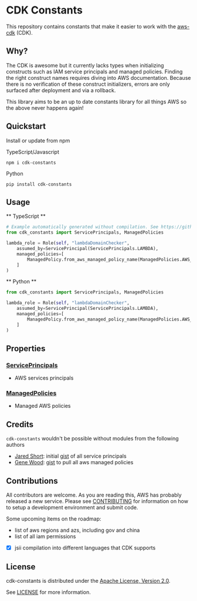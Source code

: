 # CDK Constants

This repository contains constants that make it easier to work with the [aws-cdk](https://github.com/aws/aws-cdk) (CDK).

## Why?

The CDK is awesome but it currently lacks types when initializing constructs such as IAM service principals and managed policies. Finding the right construct names requires diving into AWS documentation. Because there is no verification of these construct initializers, errors are only surfaced after deployment and via a rollback.

This library aims to be an up to date constants library for all things AWS so the above never happens again!

## Quickstart

Install or update from npm

TypeScript/Javascript

```console
npm i cdk-constants

```

Python

```console
pip install cdk-constants
```

## Usage

** TypeScript **

```python
# Example automatically generated without compilation. See https://github.com/aws/jsii/issues/826
from cdk_constants import ServicePrincipals, ManagedPolicies

lambda_role = Role(self, "lambdaDomainChecker",
    assumed_by=ServicePrincipal(ServicePrincipals.LAMBDA),
    managed_policies=[
        ManagedPolicy.from_aws_managed_policy_name(ManagedPolicies.AWS_LAMBDA_BASIC_EXECUTION_ROLE)
    ]
)
```

** Python **

```python
from cdk_constants import ServicePrincipals, ManagedPolicies

lambda_role = Role(self, "lambdaDomainChecker",
    assumed_by=ServicePrincipal(ServicePrincipals.LAMBDA),
    managed_policies=[
        ManagedPolicy.from_aws_managed_policy_name(ManagedPolicies.AWS_LAMBDA_BASIC_EXECUTION_ROLE)
    ]
)
```

## Properties

### [ServicePrincipals](https://github.com/kevinslin/cdk-constants/blob/master/lib/principals.ts)

* AWS services principals

### [ManagedPolicies](https://github.com/kevinslin/cdk-constants/blob/master/lib/policies.ts)

* Managed AWS policies

## Credits

`cdk-constants` wouldn't be possible without modules from the following authors

* [Jared Short](https://gist.github.com/shortjared): initial [gist](https://gist.github.com/shortjared/4c1e3fe52bdfa47522cfe5b41e5d6f22) of all service principals
* [Gene Wood](https://gist.github.com/gene1wood): [gist](https://gist.github.com/gene1wood/55b358748be3c314f956) to pull all aws managed policies

## Contributions

All contributors are welcome. As you are reading this, AWS has probably released a new service. Please see [CONTRIBUTING](CONTRIBUTING.md) for information on how to setup a development environment and submit code.

Some upcoming items on the roadmap:

* list of aws regions and azs, including gov and china
* list of all iam permissions
* [x] jsii compilation into different languages that CDK supports

## License

cdk-constants is distributed under the [Apache License, Version 2.0](https://www.apache.org/licenses/LICENSE-2.0).

See [LICENSE](./LICENSE) for more information.

